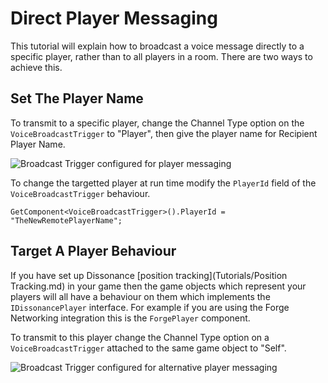 # Direct Player Messaging

This tutorial will explain how to broadcast a voice message directly to a specific player, rather than to all players in a room. There are two ways to achieve this.

## Set The Player Name

To transmit to a specific player, change the Channel Type option on the `VoiceBroadcastTrigger` to "Player", then give the player name for Recipient Player Name.

![Broadcast Trigger configured for player messaging](/images/VoiceBroadcastTrigger_Player.png)

To change the targetted player at run time modify the `PlayerId` field of the `VoiceBroadcastTrigger` behaviour.

```
GetComponent<VoiceBroadcastTrigger>().PlayerId = "TheNewRemotePlayerName";
```

## Target A Player Behaviour

If you have set up Dissonance [position tracking](Tutorials/Position Tracking.md) in your game then the game objects which represent your players will all have a behaviour on them which implements the `IDissonancePlayer` interface. For example if you are using the Forge Networking integration this is the `ForgePlayer` component.

To transmit to this player change the Channel Type option on a `VoiceBroadcastTrigger` attached to the same game object to "Self".

![Broadcast Trigger configured for alternative player messaging](/images/BroadcastToSelf_Inspector.png)
